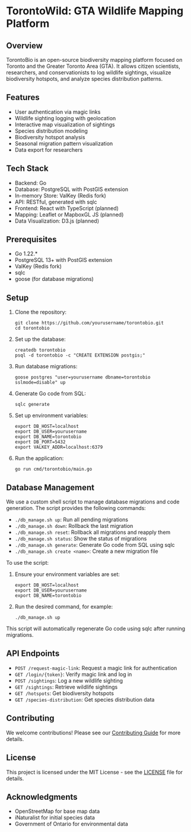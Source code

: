 # TorontoWild: GTA Wildlife Mapping Platform

## Overview

TorontoBio is an open-source biodiversity mapping platform focused on Toronto and the Greater Toronto Area (GTA). It allows citizen scientists, researchers, and conservationists to log wildlife sightings, visualize biodiversity hotspots, and analyze species distribution patterns.

## Features

- User authentication via magic links
- Wildlife sighting logging with geolocation
- Interactive map visualization of sightings
- Species distribution modeling
- Biodiversity hotspot analysis
- Seasonal migration pattern visualization
- Data export for researchers

## Tech Stack

- Backend: Go
- Database: PostgreSQL with PostGIS extension
- In-memory Store: ValKey (Redis fork)
- API: RESTful, generated with sqlc
- Frontend: React with TypeScript (planned)
- Mapping: Leaflet or MapboxGL JS (planned)
- Data Visualization: D3.js (planned)

## Prerequisites

- Go 1.22.*
- PostgreSQL 13+ with PostGIS extension
- ValKey (Redis fork)
- sqlc
- goose (for database migrations)

## Setup

1. Clone the repository:
   ```
   git clone https://github.com/yourusername/torontobio.git
   cd torontobio
   ```

2. Set up the database:
   ```
   createdb torontobio
   psql -d torontobio -c "CREATE EXTENSION postgis;"
   ```

3. Run database migrations:
   ```
   goose postgres "user=yourusername dbname=torontobio sslmode=disable" up
   ```

4. Generate Go code from SQL:
   ```
   sqlc generate
   ```

5. Set up environment variables:
   ```
   export DB_HOST=localhost
   export DB_USER=yourusername
   export DB_NAME=torontobio
   export DB_PORT=5432
   export VALKEY_ADDR=localhost:6379
   ```

6. Run the application:
   ```
   go run cmd/torontobio/main.go
   ```


## Database Management

We use a custom shell script to manage database migrations and code generation. The script provides the following commands:

- `./db_manage.sh up`: Run all pending migrations
- `./db_manage.sh down`: Rollback the last migration
- `./db_manage.sh reset`: Rollback all migrations and reapply them
- `./db_manage.sh status`: Show the status of migrations
- `./db_manage.sh generate`: Generate Go code from SQL using sqlc
- `./db_manage.sh create <name>`: Create a new migration file

To use the script:

1. Ensure your environment variables are set:
   ```
   export DB_HOST=localhost
   export DB_USER=yourusername
   export DB_NAME=torontobio
   ```

2. Run the desired command, for example:
   ```
   ./db_manage.sh up
   ```

This script will automatically regenerate Go code using sqlc after running migrations.

## API Endpoints

- `POST /request-magic-link`: Request a magic link for authentication
- `GET /login/{token}`: Verify magic link and log in
- `POST /sightings`: Log a new wildlife sighting
- `GET /sightings`: Retrieve wildlife sightings
- `GET /hotspots`: Get biodiversity hotspots
- `GET /species-distribution`: Get species distribution data

## Contributing

We welcome contributions! Please see our [Contributing Guide](CONTRIBUTING.md) for more details.

## License

This project is licensed under the MIT License - see the [LICENSE](LICENSE) file for details.

## Acknowledgments

- OpenStreetMap for base map data
- iNaturalist for initial species data
- Government of Ontario for environmental data

```
